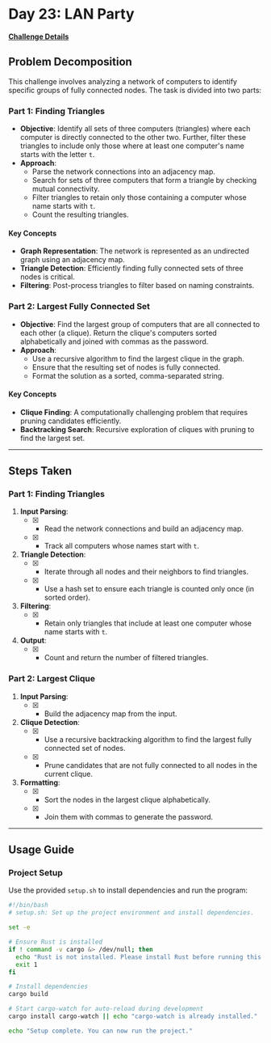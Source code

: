 # Day 23: LAN Party

[**Challenge Details**](docs/challenge_1.txt)

## Problem Decomposition

This challenge involves analyzing a network of computers to identify specific groups of fully connected nodes. The task is divided into two parts:

### Part 1: Finding Triangles
- **Objective**: Identify all sets of three computers (triangles) where each computer is directly connected to the other two. Further, filter these triangles to include only those where at least one computer's name starts with the letter `t`.
- **Approach**:
  - Parse the network connections into an adjacency map.
  - Search for sets of three computers that form a triangle by checking mutual connectivity.
  - Filter triangles to retain only those containing a computer whose name starts with `t`.
  - Count the resulting triangles.

#### Key Concepts
- **Graph Representation**: The network is represented as an undirected graph using an adjacency map.
- **Triangle Detection**: Efficiently finding fully connected sets of three nodes is critical.
- **Filtering**: Post-process triangles to filter based on naming constraints.

### Part 2: Largest Fully Connected Set
- **Objective**: Find the largest group of computers that are all connected to each other (a clique). Return the clique's computers sorted alphabetically and joined with commas as the password.
- **Approach**:
  - Use a recursive algorithm to find the largest clique in the graph.
  - Ensure that the resulting set of nodes is fully connected.
  - Format the solution as a sorted, comma-separated string.

#### Key Concepts
- **Clique Finding**: A computationally challenging problem that requires pruning candidates efficiently.
- **Backtracking Search**: Recursive exploration of cliques with pruning to find the largest set.

---

## Steps Taken

### Part 1: Finding Triangles
1. **Input Parsing**:
   - [x] - Read the network connections and build an adjacency map.
   - [x] - Track all computers whose names start with `t`.
1. **Triangle Detection**:
   - [x] - Iterate through all nodes and their neighbors to find triangles.
   - [x] - Use a hash set to ensure each triangle is counted only once (in sorted order).
2. **Filtering**:
   - [x] - Retain only triangles that include at least one computer whose name starts with `t`.
3. **Output**:
   - [x] - Count and return the number of filtered triangles.

### Part 2: Largest Clique
1. **Input Parsing**:
   - [x] - Build the adjacency map from the input.
2. **Clique Detection**:
   - [x] - Use a recursive backtracking algorithm to find the largest fully connected set of nodes.
   - [x] - Prune candidates that are not fully connected to all nodes in the current clique.
3. **Formatting**:
   - [x] - Sort the nodes in the largest clique alphabetically.
   - [x] - Join them with commas to generate the password.

---

## Usage Guide

### Project Setup
Use the provided `setup.sh` to install dependencies and run the program:

```bash
#!/bin/bash
# setup.sh: Set up the project environment and install dependencies.

set -e

# Ensure Rust is installed
if ! command -v cargo &> /dev/null; then
  echo "Rust is not installed. Please install Rust before running this script."
  exit 1
fi

# Install dependencies
cargo build

# Start cargo-watch for auto-reload during development
cargo install cargo-watch || echo "cargo-watch is already installed."

echo "Setup complete. You can now run the project."
